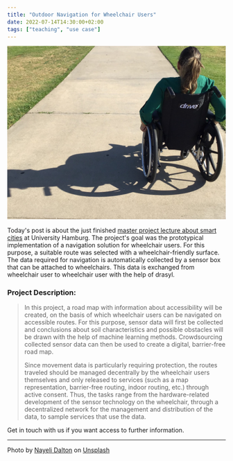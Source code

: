 ```yaml
---
title: "Outdoor Navigation for Wheelchair Users"
date: 2022-07-14T14:30:00+02:00
tags: ["teaching", "use case"]
---
```


![woman in wheelchair](/img/nayeli-dalton-GIJWGUXKEzY-unsplash.jpg)

Today's post is about the just finished [master project lecture about smart cities](https://www.inf.uni-hamburg.de/en/inst/ab/dos/teaching.html#27562742) at University Hamburg.
The project's goal was the prototypical implementation of a navigation solution for wheelchair users.
For this purpose, a suitable route was selected with a wheelchair-friendly surface.
The data required for navigation is automatically collected by a sensor box that can be attached to wheelchairs.
This data is exchanged from wheelchair user to wheelchair user with the help of drasyl.

<!--more-->

### Project Description:

>In this project, a road map with information about accessibility will be created, on the basis of which wheelchair users can be navigated on accessible routes. For this purpose, sensor data will first be collected and conclusions about soil characteristics and possible obstacles will be drawn with the help of machine learning methods. Crowdsourcing collected sensor data can then be used to create a digital, barrier-free road map.
>
>
>Since movement data is particularly requiring protection, the routes traveled should be managed decentrally by the wheelchair users themselves and only released to services (such as a map representation, barrier-free routing, indoor routing, etc.) through active consent. Thus, the tasks range from the hardware-related development of the sensor technology on the wheelchair, through a decentralized network for the management and distribution of the data, to sample services that use the data.

Get in touch with us if you want access to further information.

---

Photo by [Nayeli Dalton](https://unsplash.com/@nayelidalton) on [Unsplash](https://unsplash.com/)